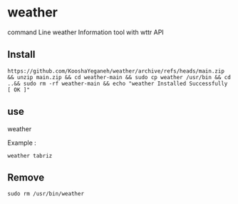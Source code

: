 # weather

command Line weather Information tool with wttr API


## Install

```
https://github.com/KooshaYeganeh/weather/archive/refs/heads/main.zip && unzip main.zip && cd weather-main && sudo cp weather /usr/bin && cd ..&& sudo rm -rf weather-main && echo "weather Installed Successfully [ OK ]"
```


## use

weather <city name>


Example : 

```
weather tabriz
```


## Remove

```
sudo rm /usr/bin/weather
```


